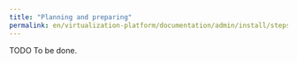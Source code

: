 ```yaml
---
title: "Planning and preparing"
permalink: en/virtualization-platform/documentation/admin/install/steps/prepare.html
---
```


TODO To be done.
